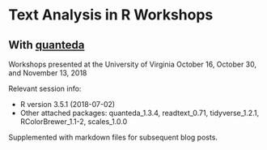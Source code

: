 # Text Analysis in R Workshops
## With [quanteda](http://quanteda.io/)

Workshops presented at the University of Virginia October 16, October 30, and November 13, 2018

Relevant session info: 
* R version 3.5.1 (2018-07-02)
* Other attached packages: quanteda_1.3.4, readtext_0.71, tidyverse_1.2.1, RColorBrewer_1.1-2, scales_1.0.0 

Supplemented with markdown files for subsequent blog posts.
